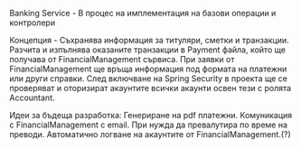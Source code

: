 Banking Service - В процес на имплементация на базови операции и контролери

Концепция - Съхранява информация за титуляри, сметки и транзакции. Разчита и изпълнява оказаните транзакции в Payment файла, 
който ще получава от FinancialManagement сървиса. При заявки от FinancialManagement ще връща информация под формата на платежни или други справки.
След включване на Spring Security в проекта ще се проверяват и оторизират акаунтите всички акаунти освен тези с ролята Accountant.

Идеи за бъдеща разработка:
Генериране на pdf платежни.
Комуникация с FinancialManagement с email.
При нужда да превалутира по време на преводи.
Автоматично логване на акаунтите от FinancialManagement.(?)
